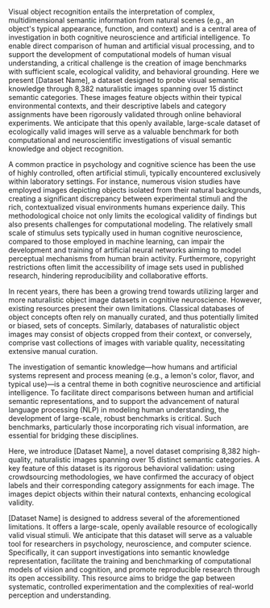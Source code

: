 Visual object recognition entails the interpretation of complex, multidimensional semantic information from natural scenes (e.g., an object's typical appearance, function, and context) and is a central area of investigation in both cognitive neuroscience and artificial intelligence. To enable direct comparison of human and artificial visual processing, and to support the development of computational models of human visual understanding, a critical challenge is the creation of image benchmarks with sufficient scale, ecological validity, and behavioral grounding. Here we present [Dataset Name], a dataset designed to probe visual semantic knowledge through 8,382 naturalistic images spanning over 15 distinct semantic categories. These images feature objects within their typical environmental contexts, and their descriptive labels and category assignments have been rigorously validated through online behavioral experiments. We anticipate that this openly available, large-scale dataset of ecologically valid images will serve as a valuable benchmark for both computational and neuroscientific investigations of visual semantic knowledge and object recognition.

A common practice in psychology and cognitive science has been the use of highly controlled, often artificial stimuli, typically encountered exclusively within laboratory settings. For instance, numerous vision studies have employed images depicting objects isolated from their natural backgrounds, creating a significant discrepancy between experimental stimuli and the rich, contextualized visual environments humans experience daily. This methodological choice not only limits the ecological validity of findings but also presents challenges for computational modeling. The relatively small scale of stimulus sets typically used in human cognitive neuroscience, compared to those employed in machine learning, can impair the development and training of artificial neural networks aiming to model perceptual mechanisms from human brain activity. Furthermore, copyright restrictions often limit the accessibility of image sets used in published research, hindering reproducibility and collaborative efforts.

In recent years, there has been a growing trend towards utilizing larger and more naturalistic object image datasets in cognitive neuroscience. However, existing resources present their own limitations. Classical databases of object concepts often rely on manually curated, and thus potentially limited or biased, sets of concepts. Similarly, databases of naturalistic object images may consist of objects cropped from their context, or conversely, comprise vast collections of images with variable quality, necessitating extensive manual curation.

The investigation of semantic knowledge—how humans and artificial systems represent and process meaning (e.g., a lemon's color, flavor, and typical use)—is a central theme in both cognitive neuroscience and artificial intelligence. To facilitate direct comparisons between human and artificial semantic representations, and to support the advancement of natural language processing (NLP) in modeling human understanding, the development of large-scale, robust benchmarks is critical. Such benchmarks, particularly those incorporating rich visual information, are essential for bridging these disciplines.

Here, we introduce [Dataset Name], a novel dataset comprising 8,382 high-quality, naturalistic images spanning over 15 distinct semantic categories. A key feature of this dataset is its rigorous behavioral validation: using crowdsourcing methodologies, we have confirmed the accuracy of object labels and their corresponding category assignments for each image. The images depict objects within their natural contexts, enhancing ecological validity.

 [Dataset Name] is designed to address several of the aforementioned limitations. It offers a large-scale, openly available resource of ecologically valid visual stimuli. We anticipate that this dataset will serve as a valuable tool for researchers in psychology, neuroscience, and computer science. Specifically, it can support investigations into semantic knowledge representation, facilitate the training and benchmarking of computational models of vision and cognition, and promote reproducible research through its open accessibility. This resource aims to bridge the gap between systematic, controlled experimentation and the complexities of real-world perception and understanding.
